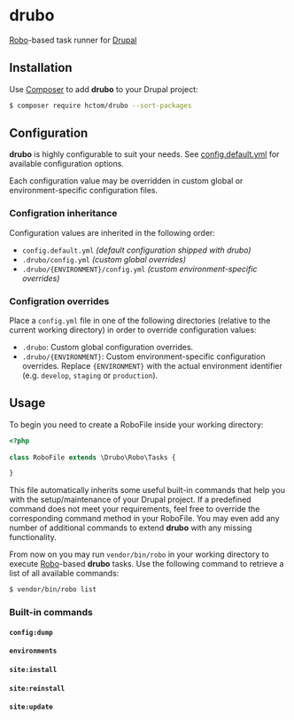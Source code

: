 # drubo

[Robo][robo]-based task runner for [Drupal][drupal]

## Installation

Use [Composer][composer] to add **drubo** to your Drupal project: 

``` sh
$ composer require hctom/drubo --sort-packages
```

## Configuration

**drubo** is highly configurable to suit your needs. See [config.default.yml][config]
for available configuration options.

Each configuration value may be overridden in custom global or environment-specific 
configuration files.

### Configration inheritance

Configuration values are inherited in the following order:

* ```config.default.yml``` *(default configuration shipped with drubo)*
* ```.drubo/config.yml``` *(custom global overrides)*
* ```.drubo/{ENVIRONMENT}/config.yml``` *(custom environment-specific overrides)*

### Configration overrides

Place a ```config.yml``` file in one of the following directories (relative to 
the current working directory) in order to override configuration values:

* ```.drubo```: Custom global configuration overrides.
* ```.drubo/{ENVIRONMENT}```: Custom environment-specific configuration overrides. 
Replace ```{ENVIRONMENT}``` with the actual environment identifier (e.g. 
```develop```, ```staging``` or ```production```).

## Usage

To begin you need to create a RoboFile inside your working directory:

``` php
<?php
 
class RoboFile extends \Drubo\Robo\Tasks {

}

```

This file automatically inherits some useful built-in commands that help you 
with the setup/maintenance of your Drupal project. If a predefined command does 
not meet your requirements, feel free to override the corresponding command 
method in your RoboFile. You may even add any number of additional commands to 
extend **drubo** with any missing functionality.

From now on you may run ```vendor/bin/robo``` in your working directory to 
execute [Robo][robo]-based **drubo** tasks. Use the following command to 
retrieve a list of all available commands:

``` sh
$ vendor/bin/robo list
```

### Built-in commands

#### ```config:dump```

#### ```environments```

#### ```site:install```

#### ```site:reinstall```

#### ```site:update```

[composer]: https://getcomposer.org/
[config]: https://github.com/hctom/drubo/blob/master/config.default.yml
[drupal]: https://drupal.org/
[robo]: http://robo.li/
